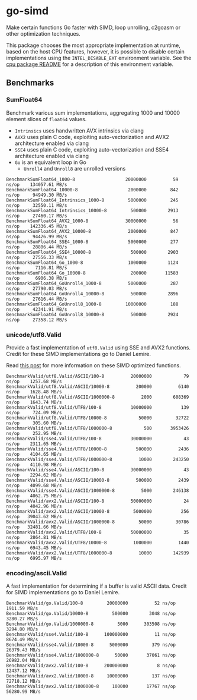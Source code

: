 go-simd
=======

Make certain functions Go faster with SIMD, loop unrolling, c2goasm or other optimization techniques.

This package chooses the most appropriate implementation at runtime, based on the host CPU features, however,
it is possible to disable certain implementations using the  `INTEL_DISABLE_EXT` environment variable.
See the [cpu package README](https://github.com/bullean.ai/go-simd/blob/master/internal/cpu/README.md) for 
a description of this environment variable.


Benchmarks
----------

### SumFloat64

Benchmark various sum implementations, aggregating 1000 and 10000 element slices of `float64` values. 

* `Intrinsics` uses handwritten AVX intrinsics via clang
* `AVX2` uses plain C code, exploiting auto-vectorization and AVX2 architecture enabled via clang 
* `SSE4` uses plain C code, exploiting auto-vectorization and SSE4 architecture enabled via clang 
* `Go` is an equivalent loop in Go
    * `Unroll4` and `Unroll8` are unrolled versions

```
BenchmarkSumFloat64_1000-8                   20000000          59 ns/op    134057.61 MB/s
BenchmarkSumFloat64_10000-8                   2000000         842 ns/op     94949.30 MB/s
BenchmarkSumFloat64_Intrinsics_1000-8         5000000         245 ns/op     32550.11 MB/s
BenchmarkSumFloat64_Intrinsics_10000-8         500000        2913 ns/op     27460.17 MB/s
BenchmarkSumFloat64_AVX2_1000-8              30000000          56 ns/op    142336.45 MB/s
BenchmarkSumFloat64_AVX2_10000-8              2000000         847 ns/op     94426.99 MB/s
BenchmarkSumFloat64_SSE4_1000-8               5000000         277 ns/op     28806.44 MB/s
BenchmarkSumFloat64_SSE4_10000-8               500000        2903 ns/op     27556.33 MB/s
BenchmarkSumFloat64_Go_1000-8                 1000000        1124 ns/op      7116.81 MB/s
BenchmarkSumFloat64_Go_10000-8                 200000       11583 ns/op      6906.38 MB/s
BenchmarkSumFloat64_GoUnroll4_1000-8          5000000         287 ns/op     27790.03 MB/s
BenchmarkSumFloat64_GoUnroll4_10000-8          500000        2896 ns/op     27616.44 MB/s
BenchmarkSumFloat64_GoUnroll8_1000-8         10000000         188 ns/op     42341.91 MB/s
BenchmarkSumFloat64_GoUnroll8_10000-8          500000        2924 ns/op     27358.12 MB/s
```

### unicode/utf8.Valid

Provide a fast implementation of `utf8.Valid` using SSE and AVX2 functions. Credit for these SIMD implementations go to 
Daniel Lemire.

Read [this post](https://lemire.me/blog/2018/10/19/validating-utf-8-bytes-using-only-0-45-cycles-per-byte-avx-edition/)
for more information on these SIMD optimized functions.


```
BenchmarkValid/utf8.Valid/ASCII/100-8          20000000            79 ns/op    1257.68 MB/s
BenchmarkValid/utf8.Valid/ASCII/10000-8          200000          6140 ns/op    1628.48 MB/s
BenchmarkValid/utf8.Valid/ASCII/1000000-8          2000        608369 ns/op    1643.74 MB/s
BenchmarkValid/utf8.Valid/UTF8/100-8           10000000           139 ns/op     724.09 MB/s
BenchmarkValid/utf8.Valid/UTF8/10000-8            50000         32722 ns/op     305.60 MB/s
BenchmarkValid/utf8.Valid/UTF8/1000000-8            500       3953426 ns/op     252.95 MB/s
BenchmarkValid/sse4.Valid/UTF8/100-8           30000000            43 ns/op    2311.65 MB/s
BenchmarkValid/sse4.Valid/UTF8/10000-8           500000          2436 ns/op    4104.65 MB/s
BenchmarkValid/sse4.Valid/UTF8/1000000-8          10000        243250 ns/op    4110.98 MB/s
BenchmarkValid/sse4.Valid/ASCII/100-8          30000000            43 ns/op    2294.62 MB/s
BenchmarkValid/sse4.Valid/ASCII/10000-8          500000          2439 ns/op    4099.68 MB/s
BenchmarkValid/sse4.Valid/ASCII/1000000-8          5000        246138 ns/op    4062.75 MB/s
BenchmarkValid/avx2.Valid/ASCII/100-8          50000000            24 ns/op    4042.96 MB/s
BenchmarkValid/avx2.Valid/ASCII/10000-8         5000000           256 ns/op   39043.62 MB/s
BenchmarkValid/avx2.Valid/ASCII/1000000-8         50000         30786 ns/op   32481.66 MB/s
BenchmarkValid/avx2.Valid/UTF8/100-8           50000000            35 ns/op    2864.81 MB/s
BenchmarkValid/avx2.Valid/UTF8/10000-8          1000000          1440 ns/op    6943.45 MB/s
BenchmarkValid/avx2.Valid/UTF8/1000000-8          10000        142939 ns/op    6995.97 MB/s
```


### encoding/ascii.Valid

A fast implementation for determining if a buffer is valid ASCII data. Credit for SIMD implementations go
to Daniel Lemire.

```
BenchmarkValid/go.Valid/100-8         20000000          52 ns/op     1911.59 MB/s
BenchmarkValid/go.Valid/10000-8         500000        3048 ns/op     3280.27 MB/s
BenchmarkValid/go.Valid/1000000-8         5000      303508 ns/op     3294.80 MB/s
BenchmarkValid/sse4.Valid/100-8      100000000          11 ns/op     8674.49 MB/s
BenchmarkValid/sse4.Valid/10000-8      5000000         379 ns/op    26379.43 MB/s
BenchmarkValid/sse4.Valid/1000000-8      50000       37061 ns/op    26982.04 MB/s
BenchmarkValid/avx2.Valid/100-8      200000000           8 ns/op    12437.12 MB/s
BenchmarkValid/avx2.Valid/10000-8     10000000         137 ns/op    72718.12 MB/s
BenchmarkValid/avx2.Valid/1000000-8     100000       17767 ns/op    56280.99 MB/s
``` 
